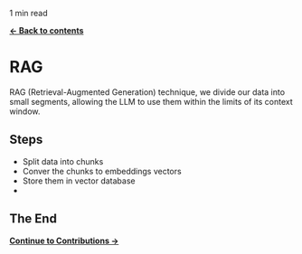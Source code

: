 <p id="reading-time-action-id" align="left">1 min read</p>

[**← Back to contents**](../common/contents.md)

# RAG
RAG (Retrieval-Augmented Generation) technique, we divide our
data into small segments, allowing the LLM to use them within the limits of its
context window.

## Steps
* Split data into chunks
* Conver the chunks to embeddings vectors
* Store them in vector database
* 
## The End

[**Continue to Contributions →**](../common/contributions.md)
